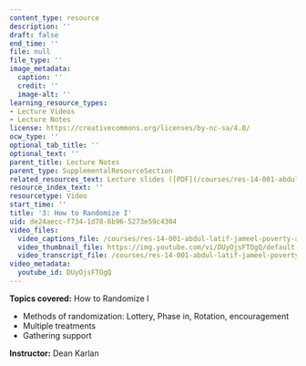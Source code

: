 ```yaml
---
content_type: resource
description: ''
draft: false
end_time: ''
file: null
file_type: ''
image_metadata:
  caption: ''
  credit: ''
  image-alt: ''
learning_resource_types:
- Lecture Videos
- Lecture Notes
license: https://creativecommons.org/licenses/by-nc-sa/4.0/
ocw_type: ''
optional_tab_title: ''
optional_text: ''
parent_title: Lecture Notes
parent_type: SupplementalResourceSection
related_resources_text: Lecture slides ([PDF](/courses/res-14-001-abdul-latif-jameel-poverty-action-lab-executive-training-evaluating-social-programs-2009-spring-2009/resources/lecture3))
resource_index_text: ''
resourcetype: Video
start_time: ''
title: '3: How to Randomize I'
uid: de24aecc-f734-1d78-6b96-5273e59c4304
video_files:
  video_captions_file: /courses/res-14-001-abdul-latif-jameel-poverty-action-lab-executive-training-evaluating-social-programs-2009-spring-2009/ae733cc28e515d1881cf94831600d0c8_DUyOjsFTOgQ.vtt
  video_thumbnail_file: https://img.youtube.com/vi/DUyOjsFTOgQ/default.jpg
  video_transcript_file: /courses/res-14-001-abdul-latif-jameel-poverty-action-lab-executive-training-evaluating-social-programs-2009-spring-2009/dfdab3d43c2760647eb438bc7b86754b_DUyOjsFTOgQ.pdf
video_metadata:
  youtube_id: DUyOjsFTOgQ
---
```


**Topics covered:** How to Randomize I

*   Methods of randomization: Lottery, Phase in, Rotation, encouragement
*   Multiple treatments
*   Gathering support

**Instructor:** Dean Karlan